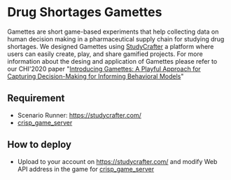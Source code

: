 # Drug Shortages Gamettes
Gamettes are short game-based experiments that help collecting data on human decision making in a pharmaceutical supply chain for studying drug shortages. We designed Gamettes using [StudyCrafter](https://studycrafter.com/) a platform where users can easily create, play, and share gamified projects. For more information about the desing and application of Gamettes please refer to our CHI'2020 paper "[Introducing Gamettes: A Playful Approach for Capturing Decision-Making for Informing Behavioral Models](https://dl.acm.org/doi/abs/10.1145/3313831.3376571)"

## Requirement

* Scenario Runner: https://studycrafter.com/
* [crisp_game_server](https://github.com/Omidmohaddesi/crisp_game_server)

## How to deploy

* Upload to your account on https://studycrafter.com/ and modify Web API address in the game for [crisp_game_server](https://github.com/Omidmohaddesi/crisp_game_server)
